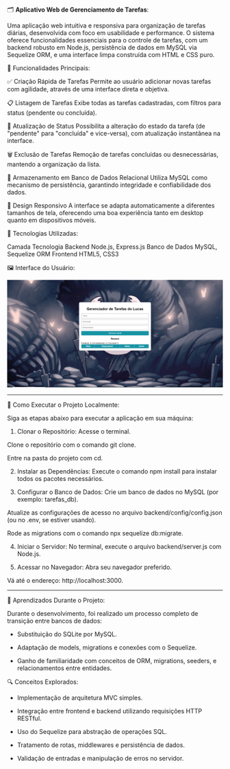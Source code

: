 🗂️ **Aplicativo Web de Gerenciamento de Tarefas**:

Uma aplicação web intuitiva e responsiva para organização de tarefas diárias, desenvolvida com foco em usabilidade e performance. O sistema oferece funcionalidades essenciais para o controle de tarefas, com um backend robusto em Node.js, persistência de dados em MySQL via Sequelize ORM, e uma interface limpa construída com HTML e CSS puro.

🔧 Funcionalidades Principais:

✅ Criação Rápida de Tarefas
Permite ao usuário adicionar novas tarefas com agilidade, através de uma interface direta e objetiva.

📋 Listagem de Tarefas
Exibe todas as tarefas cadastradas, com filtros para status (pendente ou concluída).

🔄 Atualização de Status
Possibilita a alteração do estado da tarefa (de "pendente" para "concluída" e vice-versa), com atualização instantânea na interface.

🗑️ Exclusão de Tarefas
Remoção de tarefas concluídas ou desnecessárias, mantendo a organização da lista.

💾 Armazenamento em Banco de Dados Relacional
Utiliza MySQL como mecanismo de persistência, garantindo integridade e confiabilidade dos dados.

📱 Design Responsivo
A interface se adapta automaticamente a diferentes tamanhos de tela, oferecendo uma boa experiência tanto em desktop quanto em dispositivos móveis.

🧰 Tecnologias Utilizadas:

Camada	Tecnologia
Backend	Node.js, Express.js
Banco de Dados	MySQL, Sequelize ORM
Frontend	HTML5, CSS3

🖼️ Interface do Usuário:

![tela](./screenshot.png)

---------------------------------------------------------------------------------------------------------------------------------------------------------------------------------------------------------------------------------------------------------------------------

🚀 Como Executar o Projeto Localmente:

Siga as etapas abaixo para executar a aplicação em sua máquina:

1. Clonar o Repositório:
Acesse o terminal.

Clone o repositório com o comando git clone.

Entre na pasta do projeto com cd.

2. Instalar as Dependências:
Execute o comando npm install para instalar todos os pacotes necessários.

3. Configurar o Banco de Dados:
Crie um banco de dados no MySQL (por exemplo: tarefas_db).

Atualize as configurações de acesso no arquivo backend/config/config.json (ou no .env, se estiver usando).

Rode as migrations com o comando npx sequelize db:migrate.

4. Iniciar o Servidor:
No terminal, execute o arquivo backend/server.js com Node.js.

5. Acessar no Navegador:
Abra seu navegador preferido.

Vá até o endereço: http://localhost:3000.

-----------------------------------------------------------------------------------------------------------------------------------------------------------------------------------------------------------------------------------------------------------------------------

📘 Aprendizados Durante o Projeto:

Durante o desenvolvimento, foi realizado um processo completo de transição entre bancos de dados:

- Substituição do SQLite por MySQL.

- Adaptação de models, migrations e conexões com o Sequelize.

- Ganho de familiaridade com conceitos de ORM, migrations, seeders, e relacionamentos entre entidades.

🔍 Conceitos Explorados:

- Implementação de arquitetura MVC simples.

- Integração entre frontend e backend utilizando requisições HTTP RESTful.

- Uso do Sequelize para abstração de operações SQL.

- Tratamento de rotas, middlewares e persistência de dados.

- Validação de entradas e manipulação de erros no servidor.

